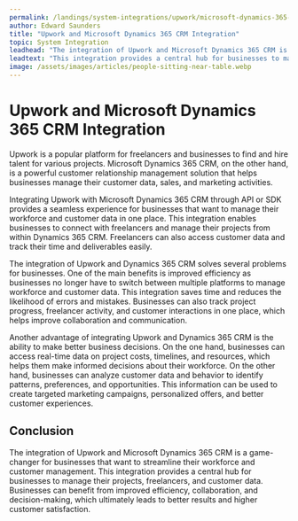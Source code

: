 ```yaml
---
permalink: /landings/system-integrations/upwork/microsoft-dynamics-365-crm
author: Edward Saunders
title: "Upwork and Microsoft Dynamics 365 CRM Integration"
topic: System Integration
leadhead: "The integration of Upwork and Microsoft Dynamics 365 CRM is a game-changer for businesses that want to streamline their workforce and customer management"
leadtext: "This integration provides a central hub for businesses to manage their projects, freelancers, and customer data. Businesses can benefit from improved efficiency, collaboration, and decision-making, which ultimately leads to better results and higher customer satisfaction."
image: /assets/images/articles/people-sitting-near-table.webp
---
```

<div class="arttext">
  <h1>Upwork and Microsoft Dynamics 365 CRM Integration</h1>

  <p>Upwork is a popular platform for freelancers and businesses to find and hire talent for various projects. Microsoft Dynamics 365 CRM, on the other hand, is a powerful customer relationship management solution that helps businesses manage their customer data, sales, and marketing activities.</p>

  <p>Integrating Upwork with Microsoft Dynamics 365 CRM through API or SDK provides a seamless experience for businesses that want to manage their workforce and customer data in one place. This integration enables businesses to connect with freelancers and manage their projects from within Dynamics 365 CRM. Freelancers can also access customer data and track their time and deliverables easily.</p>

  <p>The integration of Upwork and Dynamics 365 CRM solves several problems for businesses. One of the main benefits is improved efficiency as businesses no longer have to switch between multiple platforms to manage workforce and customer data. This integration saves time and reduces the likelihood of errors and mistakes. Businesses can also track project progress, freelancer activity, and customer interactions in one place, which helps improve collaboration and communication.</p>

  <p>Another advantage of integrating Upwork and Dynamics 365 CRM is the ability to make better business decisions. On the one hand, businesses can access real-time data on project costs, timelines, and resources, which helps them make informed decisions about their workforce. On the other hand, businesses can analyze customer data and behavior to identify patterns, preferences, and opportunities. This information can be used to create targeted marketing campaigns, personalized offers, and better customer experiences.</p>

  <h2>Conclusion</h2>

  <p>The integration of Upwork and Microsoft Dynamics 365 CRM is a game-changer for businesses that want to streamline their workforce and customer management. This integration provides a central hub for businesses to manage their projects, freelancers, and customer data. Businesses can benefit from improved efficiency, collaboration, and decision-making, which ultimately leads to better results and higher customer satisfaction.</p>

</div>